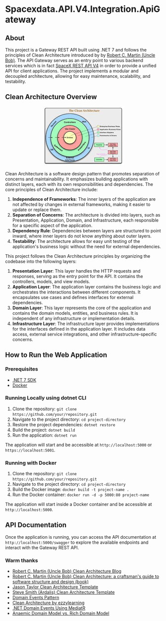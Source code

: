 # Spacexdata.API.V4.Integration.ApiGateway

## About
This project is a Gateway REST API built using .NET 7 and follows the principles of Clean Architecture introduced by by [Robert C. Martin (Uncle Bob)](https://blog.cleancoder.com/uncle-bob/2012/08/13/the-clean-architecture.html). The API Gateway serves as an entry point to various backend services which is in fact [SpaceX REST API V4](https://api.spacexdata.com/latest) in order to provide a unified API for client applications. The project implements a modular and decoupled architecture, allowing for easy maintenance, scalability, and testability.

## Clean Architecture Overview
<div style="text-align:center">
    <img alt="Clean Architecture" src="./documentation/clean_architecture.jpg" />
</div>

Clean Architecture is a software design pattern that promotes separation of concerns and maintainability. It emphasizes building applications with distinct layers, each with its own responsibilities and dependencies. The core principles of Clean Architecture include:

1. **Independence of Frameworks**: The inner layers of the application are not affected by changes in external frameworks, making it easier to update or replace them.
2. **Separation of Concerns**: The architecture is divided into layers, such as Presentation, Application, Domain, and Infrastructure, each responsible for a specific aspect of the application.
3. **Dependency Rule**: Dependencies between layers are structured to point inward, where inner layers do not know anything about outer layers.
4. **Testability**: The architecture allows for easy unit testing of the application's business logic without the need for external dependencies.

This project follows the Clean Architecture principles by organizing the codebase into the following layers:

1. **Presentation Layer**: This layer handles the HTTP requests and responses, serving as the entry point for the API. It contains the controllers, models, and view models.
2. **Application Layer**: The application layer contains the business logic and orchestrates the interactions between different components. It encapsulates use cases and defines interfaces for external dependencies.
3. **Domain Layer**: This layer represents the core of the application and contains the domain models, entities, and business rules. It is independent of any infrastructure or implementation details.
4. **Infrastructure Layer**: The infrastructure layer provides implementations for the interfaces defined in the application layer. It includes data access, external service integrations, and other infrastructure-specific concerns.

## How to Run the Web Application

### Prerequisites
- [.NET 7 SDK](https://dotnet.microsoft.com/download/dotnet/7.0)
- [Docker](https://www.docker.com/products/docker-desktop)

### Running Locally using dotnet CLI
1. Clone the repository: `git clone https://github.com/your/repository.git`
2. Navigate to the project directory: `cd project-directory`
3. Restore the project dependencies: `dotnet restore`
4. Build the project: `dotnet build`
5. Run the application: `dotnet run`

The application will start and be accessible at `http://localhost:5000` or `https://localhost:5001`.

### Running with Docker
1. Clone the repository: `git clone https://github.com/your/repository.git`
2. Navigate to the project directory: `cd project-directory`
3. Build the Docker image: `docker build -t project-name .`
4. Run the Docker container: `docker run -d -p 5000:80 project-name`

The application will start inside a Docker container and be accessible at `http://localhost:5000`.

## API Documentation
Once the application is running, you can access the API documentation at `http://localhost:5000/swagger` to explore the available endpoints and interact with the Gateway REST API.

### Warm thanks
* [Robert C. Martin (Uncle Bob) Clean Architecture Blog](https://blog.cleancoder.com/uncle-bob/2012/08/13/the-clean-architecture.html)
* [Robert C. Martin (Uncle Bob) Clean Architecture: a craftsman's guide to software structure and design (book)](https://www.amazon.es/-/pt/dp/0134494164/ref=asc_df_0134494164/?tag=ptgogshpadde-21&linkCode=df0&hvadid=633475003571&hvpos=&hvnetw=g&hvrand=377167890099432971&hvpone=&hvptwo=&hvqmt=&hvdev=c&hvdvcmdl=&hvlocint=&hvlocphy=1011759&hvtargid=pla-423658477418&psc=1)
* [Jason Taylor Clean Architecture Template](https://github.com/jasontaylordev/CleanArchitecture/tree/f19bd21075a94d0c47b3b212734aba26db9abde7)
* [Steve Smith (Ardalis) Clean Architecture Template](https://github.com/ardalis/CleanArchitecture/tree/55b9e4a2ccc319e9c6f387ed17595e4ef622d8a6)
* [Domain Events Pattern](https://lostechies.com/jimmybogard/2014/05/13/a-better-domain-events-pattern/)
* [Clean Architecture by ezzylearning](https://www.ezzylearning.net/tutorial/a-guide-for-building-software-with-clean-architecture)
* [.NET Domain Events Using MediatR](https://wrapt.dev/blog/dotnet-domain-events)
* [Anaemic Domain Model vs. Rich Domain Model](https://dev.to/crovitz/have-you-anemic-or-rich-domain-model-2ala)